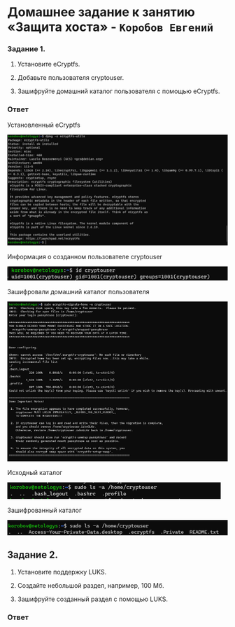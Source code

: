  # Домашнее задание к занятию «Защита хоста» - `Коробов Евгений`

### Задание 1. 
1. Установите eCryptfs.

2. Добавьте пользователя cryptouser.

3. Зашифруйте домашний каталог пользователя с помощью eCryptfs.
### Ответ
Установленный eCryptfs

![s](https://github.com/nespaces/sdb-homeworks/blob/main/img/crypt/1.png)

Информация о созданном пользователе cryptouser

![s](https://github.com/nespaces/sdb-homeworks/blob/main/img/crypt/2.png)

Зашифровали домашний каталог пользователя

![s](https://github.com/nespaces/sdb-homeworks/blob/main/img/crypt/3.png)

Исходный каталог

![s](https://github.com/nespaces/sdb-homeworks/blob/main/img/crypt/4.png)

Зашифрованный каталог

![s](https://github.com/nespaces/sdb-homeworks/blob/main/img/crypt/5.png)

## Задание 2. 
1. Установите поддержку LUKS.

2. Создайте небольшой раздел, например, 100 Мб.

3. Зашифруйте созданный раздел с помощью LUKS.
### Ответ
